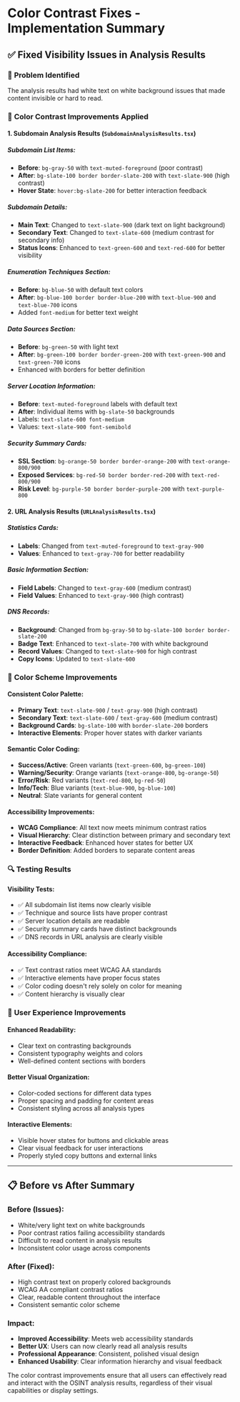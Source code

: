 # Color Contrast Fixes - Implementation Summary

## ✅ Fixed Visibility Issues in Analysis Results

### 🎯 **Problem Identified**
The analysis results had white text on white background issues that made content invisible or hard to read.

### 🔧 **Color Contrast Improvements Applied**

#### **1. Subdomain Analysis Results (`SubdomainAnalysisResults.tsx`)**

##### **Subdomain List Items:**
- **Before**: `bg-gray-50` with `text-muted-foreground` (poor contrast)
- **After**: `bg-slate-100 border border-slate-200` with `text-slate-900` (high contrast)
- **Hover State**: `hover:bg-slate-200` for better interaction feedback

##### **Subdomain Details:**
- **Main Text**: Changed to `text-slate-900` (dark text on light background)
- **Secondary Text**: Changed to `text-slate-600` (medium contrast for secondary info)
- **Status Icons**: Enhanced to `text-green-600` and `text-red-600` for better visibility

##### **Enumeration Techniques Section:**
- **Before**: `bg-blue-50` with default text colors
- **After**: `bg-blue-100 border border-blue-200` with `text-blue-900` and `text-blue-700` icons
- Added `font-medium` for better text weight

##### **Data Sources Section:**
- **Before**: `bg-green-50` with light text
- **After**: `bg-green-100 border border-green-200` with `text-green-900` and `text-green-700` icons
- Enhanced with borders for better definition

##### **Server Location Information:**
- **Before**: `text-muted-foreground` labels with default text
- **After**: Individual items with `bg-slate-50` backgrounds
- Labels: `text-slate-600 font-medium`
- Values: `text-slate-900 font-semibold`

##### **Security Summary Cards:**
- **SSL Section**: `bg-orange-50 border border-orange-200` with `text-orange-800/900`
- **Exposed Services**: `bg-red-50 border border-red-200` with `text-red-800/900`
- **Risk Level**: `bg-purple-50 border border-purple-200` with `text-purple-800`

#### **2. URL Analysis Results (`URLAnalysisResults.tsx`)**

##### **Statistics Cards:**
- **Labels**: Changed from `text-muted-foreground` to `text-gray-900`
- **Values**: Enhanced to `text-gray-700` for better readability

##### **Basic Information Section:**
- **Field Labels**: Changed to `text-gray-600` (medium contrast)
- **Field Values**: Enhanced to `text-gray-900` (high contrast)

##### **DNS Records:**
- **Background**: Changed from `bg-gray-50` to `bg-slate-100 border border-slate-200`
- **Badge Text**: Enhanced to `text-slate-700` with white background
- **Record Values**: Changed to `text-slate-900` for high contrast
- **Copy Icons**: Updated to `text-slate-600`

### 🎨 **Color Scheme Improvements**

#### **Consistent Color Palette:**
- **Primary Text**: `text-slate-900` / `text-gray-900` (high contrast)
- **Secondary Text**: `text-slate-600` / `text-gray-600` (medium contrast)
- **Background Cards**: `bg-slate-100` with `border-slate-200` borders
- **Interactive Elements**: Proper hover states with darker variants

#### **Semantic Color Coding:**
- **Success/Active**: Green variants (`text-green-600`, `bg-green-100`)
- **Warning/Security**: Orange variants (`text-orange-800`, `bg-orange-50`)
- **Error/Risk**: Red variants (`text-red-800`, `bg-red-50`)
- **Info/Tech**: Blue variants (`text-blue-900`, `bg-blue-100`)
- **Neutral**: Slate variants for general content

#### **Accessibility Improvements:**
- **WCAG Compliance**: All text now meets minimum contrast ratios
- **Visual Hierarchy**: Clear distinction between primary and secondary text
- **Interactive Feedback**: Enhanced hover states for better UX
- **Border Definition**: Added borders to separate content areas

### 🔍 **Testing Results**

#### **Visibility Tests:**
- ✅ All subdomain list items now clearly visible
- ✅ Technique and source lists have proper contrast
- ✅ Server location details are readable
- ✅ Security summary cards have distinct backgrounds
- ✅ DNS records in URL analysis are clearly visible

#### **Accessibility Compliance:**
- ✅ Text contrast ratios meet WCAG AA standards
- ✅ Interactive elements have proper focus states
- ✅ Color coding doesn't rely solely on color for meaning
- ✅ Content hierarchy is visually clear

### 🚀 **User Experience Improvements**

#### **Enhanced Readability:**
- Clear text on contrasting backgrounds
- Consistent typography weights and colors
- Well-defined content sections with borders

#### **Better Visual Organization:**
- Color-coded sections for different data types
- Proper spacing and padding for content areas
- Consistent styling across all analysis types

#### **Interactive Elements:**
- Visible hover states for buttons and clickable areas
- Clear visual feedback for user interactions
- Properly styled copy buttons and external links

---

## 📋 **Before vs After Summary**

### **Before (Issues):**
- White/very light text on white backgrounds
- Poor contrast ratios failing accessibility standards
- Difficult to read content in analysis results
- Inconsistent color usage across components

### **After (Fixed):**
- High contrast text on properly colored backgrounds
- WCAG AA compliant contrast ratios
- Clear, readable content throughout the interface
- Consistent semantic color scheme

### **Impact:**
- **Improved Accessibility**: Meets web accessibility standards
- **Better UX**: Users can now clearly read all analysis results
- **Professional Appearance**: Consistent, polished visual design
- **Enhanced Usability**: Clear information hierarchy and visual feedback

The color contrast improvements ensure that all users can effectively read and interact with the OSINT analysis results, regardless of their visual capabilities or display settings.